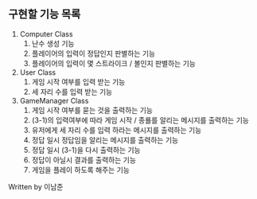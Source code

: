 ##  구현할 기능 목록

1. Computer Class
    1. 난수 생성 기능
    2. 플레이어의 입력이 정답인지 판별하는 기능
    3. 플레이어의 입력이 몇 스트라이크 / 볼인지 판별하는 기능
2. User Class
    1. 게임 시작 여부를 입력 받는 기능
    2. 세 자리 수를 입력 받는 기능
3. GameManager Class
    1. 게임 시작 여부를 묻는 것을 출력하는 기능
    2. (3-1)의 입력여부에 따라 게임 시작 / 종룔를 알리는 메시지를 출력하는 기능
    3. 유저에게 세 자리 수를 입력 하라는 메시지를 출력하는 기능
    4. 정답 일시 정답임을 알리는 메시지를 출력하는 기능
    5. 정답 일시 (3-1)을 다시 출력하는 기능
    6. 정답이 아닐시 결과를 출력하는 기능
    7. 게임을 플레이 하도록 해주는 기능
    
Written by 이남준